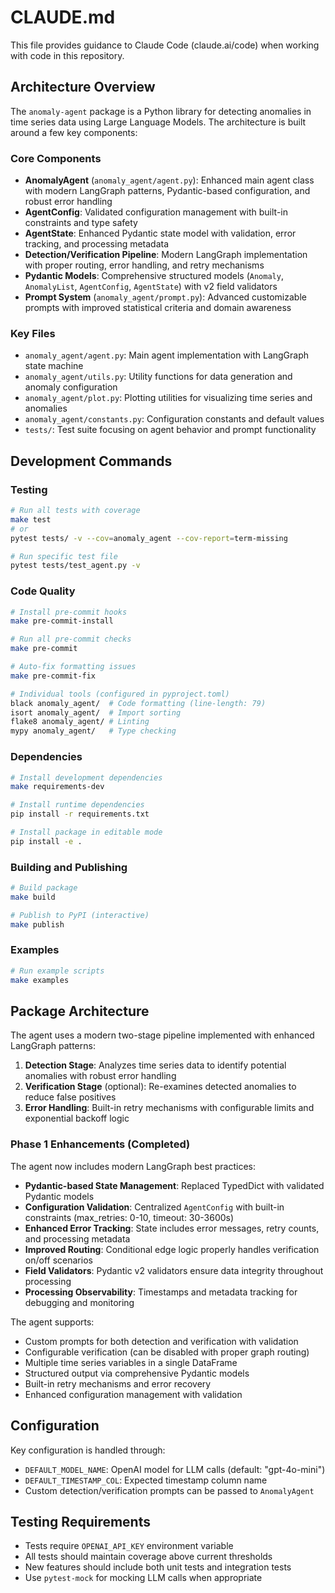 # CLAUDE.md

This file provides guidance to Claude Code (claude.ai/code) when working with code in this repository.

## Architecture Overview

The `anomaly-agent` package is a Python library for detecting anomalies in time series data using Large Language Models. The architecture is built around a few key components:

### Core Components

- **AnomalyAgent** (`anomaly_agent/agent.py`): Enhanced main agent class with modern LangGraph patterns, Pydantic-based configuration, and robust error handling
- **AgentConfig**: Validated configuration management with built-in constraints and type safety
- **AgentState**: Enhanced Pydantic state model with validation, error tracking, and processing metadata
- **Detection/Verification Pipeline**: Modern LangGraph implementation with proper routing, error handling, and retry mechanisms
- **Pydantic Models**: Comprehensive structured models (`Anomaly`, `AnomalyList`, `AgentConfig`, `AgentState`) with v2 field validators
- **Prompt System** (`anomaly_agent/prompt.py`): Advanced customizable prompts with improved statistical criteria and domain awareness

### Key Files

- `anomaly_agent/agent.py`: Main agent implementation with LangGraph state machine
- `anomaly_agent/utils.py`: Utility functions for data generation and anomaly configuration
- `anomaly_agent/plot.py`: Plotting utilities for visualizing time series and anomalies
- `anomaly_agent/constants.py`: Configuration constants and default values
- `tests/`: Test suite focusing on agent behavior and prompt functionality

## Development Commands

### Testing
```bash
# Run all tests with coverage
make test
# or
pytest tests/ -v --cov=anomaly_agent --cov-report=term-missing

# Run specific test file
pytest tests/test_agent.py -v
```

### Code Quality
```bash
# Install pre-commit hooks
make pre-commit-install

# Run all pre-commit checks
make pre-commit

# Auto-fix formatting issues
make pre-commit-fix

# Individual tools (configured in pyproject.toml)
black anomaly_agent/  # Code formatting (line-length: 79)
isort anomaly_agent/  # Import sorting
flake8 anomaly_agent/ # Linting
mypy anomaly_agent/   # Type checking
```

### Dependencies
```bash
# Install development dependencies
make requirements-dev

# Install runtime dependencies
pip install -r requirements.txt

# Install package in editable mode
pip install -e .
```

### Building and Publishing
```bash
# Build package
make build

# Publish to PyPI (interactive)
make publish
```

### Examples
```bash
# Run example scripts
make examples
```

## Package Architecture

The agent uses a modern two-stage pipeline implemented with enhanced LangGraph patterns:

1. **Detection Stage**: Analyzes time series data to identify potential anomalies with robust error handling
2. **Verification Stage** (optional): Re-examines detected anomalies to reduce false positives
3. **Error Handling**: Built-in retry mechanisms with configurable limits and exponential backoff logic

### Phase 1 Enhancements (Completed)

The agent now includes modern LangGraph best practices:

- **Pydantic-based State Management**: Replaced TypedDict with validated Pydantic models
- **Configuration Validation**: Centralized `AgentConfig` with built-in constraints (max_retries: 0-10, timeout: 30-3600s)
- **Enhanced Error Tracking**: State includes error messages, retry counts, and processing metadata
- **Improved Routing**: Conditional edge logic properly handles verification on/off scenarios
- **Field Validators**: Pydantic v2 validators ensure data integrity throughout processing
- **Processing Observability**: Timestamps and metadata tracking for debugging and monitoring

The agent supports:
- Custom prompts for both detection and verification with validation
- Configurable verification (can be disabled with proper graph routing)
- Multiple time series variables in a single DataFrame
- Structured output via comprehensive Pydantic models
- Built-in retry mechanisms and error recovery
- Enhanced configuration management with validation

## Configuration

Key configuration is handled through:
- `DEFAULT_MODEL_NAME`: OpenAI model for LLM calls (default: "gpt-4o-mini")
- `DEFAULT_TIMESTAMP_COL`: Expected timestamp column name
- Custom detection/verification prompts can be passed to `AnomalyAgent`

## Testing Requirements

- Tests require `OPENAI_API_KEY` environment variable
- All tests should maintain coverage above current thresholds
- New features should include both unit tests and integration tests
- Use `pytest-mock` for mocking LLM calls when appropriate